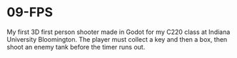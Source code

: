 # 09-FPS

My first 3D first person shooter made in Godot for my C220 class at Indiana University Bloomington. The player must collect a key and then a box, then shoot an enemy tank before the timer runs out.
